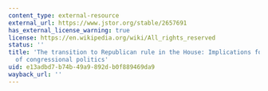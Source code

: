 ```yaml
---
content_type: external-resource
external_url: https://www.jstor.org/stable/2657691
has_external_license_warning: true
license: https://en.wikipedia.org/wiki/All_rights_reserved
status: ''
title: 'The transition to Republican rule in the House: Implications for theories
  of congressional politics'
uid: e13adbd7-b74b-49a9-892d-b0f889469da9
wayback_url: ''
---
```

